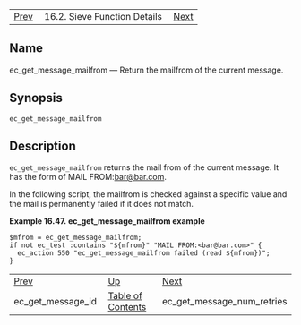 |     |     |     |
| --- | --- | --- |
| [Prev](sieve.ref.ec_get_message_id)  | 16.2. Sieve Function Details |  [Next](sieve.ref.ec_get_message_num_retries) |

<a name="sieve.ref.ec_get_message_mailfrom"></a>
## Name

ec_get_message_mailfrom — Return the mailfrom of the current message.

## Synopsis

`ec_get_message_mailfrom`

<a name="idp29663376"></a>
## Description

`ec_get_message_mailfrom` returns the mail from of the current message. It has the form of MAIL FROM:<bar@bar.com>.

In the following script, the mailfrom is checked against a specific value and the mail is permanently failed if it does not match.

<a name="example.ec_get_message_mailfrom"></a>

**Example 16.47. ec_get_message_mailfrom example**

```
$mfrom = ec_get_message_mailfrom;
if not ec_test :contains "${mfrom}" "MAIL FROM:<bar@bar.com>" {
  ec_action 550 "ec_get_message_mailfrom failed (read ${mfrom})";
}
```


|     |     |     |
| --- | --- | --- |
| [Prev](sieve.ref.ec_get_message_id)  | [Up](sieve.ref.files) |  [Next](sieve.ref.ec_get_message_num_retries) |
| ec_get_message_id  | [Table of Contents](index) |  ec_get_message_num_retries |

